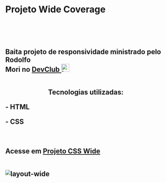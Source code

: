 
<h1>Projeto Wide Coverage<h1/>
<br>
  <h2> Baita projeto de responsividade ministrado pelo Rodolfo <br>Mori no <a href="https://rodolfomori.com.br/devclub/">DevClub <img src="https://rodolfomori.com.br/wp-content/uploads/elementor/thumbs/LOGO_1-pl6s0w83bob17fyv2myc9hccfjkrd6md916y3lfbcg.png" width="25px" alt="logo-dev"><a/>
<br>
<br>  
  <p align="center">Tecnologias utilizadas:</p>
  <p>- HTML</p>
  <p>- CSS</p>
  <br>
  <p>Acesse em <a href="https://sidneigoulartjunior.github.io/Projeto-CSS---Wide/">Projeto CSS Wide</a></p>
  <br>
  <img src="https://github.com/SidneiGoulartJunior/Projeto-CSS---Wide/blob/master/img/Layout.wide1.png?raw=true" alt="layout-wide"/>
  
